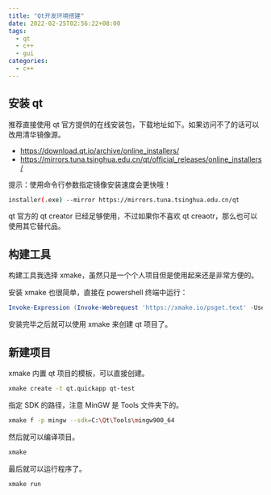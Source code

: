 ```yaml
---
title: "Qt开发环境搭建"
date: 2022-02-25T02:56:22+08:00
tags:
  - qt
  - c++
  - gui
categories:
  - c++
---
```


## 安装 qt

推荐直接使用 qt 官方提供的在线安装包，下载地址如下。如果访问不了的话可以改用清华镜像源。

- <https://download.qt.io/archive/online_installers/>
- <https://mirrors.tuna.tsinghua.edu.cn/qt/official_releases/online_installers/>

提示：使用命令行参数指定镜像安装速度会更快哦！

```sh
installer(.exe) --mirror https://mirrors.tuna.tsinghua.edu.cn/qt
```

qt 官方的 qt creator 已经足够使用，不过如果你不喜欢 qt creaotr，那么也可以使用其它替代品。

## 构建工具

构建工具我选择 xmake，虽然只是一个个人项目但是使用起来还是非常方便的。

安装 xmake 也很简单，直接在 powershell 终端中运行：

```powershell
Invoke-Expression (Invoke-Webrequest 'https://xmake.io/psget.text' -UseBasicParsing).Content
```

安装完毕之后就可以使用 xmake 来创建 qt 项目了。

## 新建项目

xmake 内置 qt 项目的模板，可以直接创建。

```sh
xmake create -t qt.quickapp qt-test
```

指定 SDK 的路径，注意 MinGW 是 Tools 文件夹下的。

```sh
xmake f -p mingw --sdk=C:\Qt\Tools\mingw900_64
```

然后就可以编译项目。

```sh
xmake
```

最后就可以运行程序了。

```sh
xmake run
```
